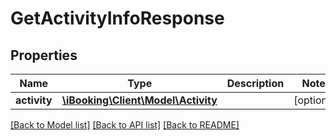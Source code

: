# GetActivityInfoResponse

## Properties
Name | Type | Description | Notes
------------ | ------------- | ------------- | -------------
**activity** | [**\iBooking\Client\Model\Activity**](Activity.md) |  | [optional] 

[[Back to Model list]](../../README.md#documentation-for-models) [[Back to API list]](../../README.md#documentation-for-api-endpoints) [[Back to README]](../../README.md)

